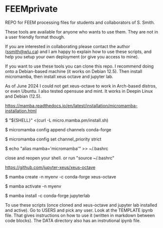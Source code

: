 # FEEMprivate
REPO for FEEM  processing files for students and collaborators of S. Smith.

These tools are available for anyone who wants to use them.  They are not in a user friendly format though.

If you are interested in collaborating please contact the author (ssmith@wlu.ca) and I am happy to explain how to use these scripts, and help you setup your own deployment (or give you access to mine).

If you want to use these tools you can clone this repo.  I recommend doing onto a Debian-based machine (it works on Debian 12.5).  Then install micromamba, then install xeus octave and jupyter lab.

As of June 2024 I could not get xeus-octave to work in Arch-based distros, or even Ubuntu. I also tested opensuse and mint. It works in Deepin Linux and Debian (12.5).

https://mamba.readthedocs.io/en/latest/installation/micromamba-installation.html

$ "${SHELL}" <(curl -L micro.mamba.pm/install.sh)

$ micromamba config append channels conda-forge

$ micromamba config set channel_priority strict

$ echo "alias mamba='micromamba'" >> ~/.bashrc

close and reopen your shell. or run "source ~/.bashrc"

https://github.com/jupyter-xeus/xeus-octave

$ mamba create -n myenv -c conda-forge xeus-octave

$ mamba activate -n myenv

$ mamba install -c conda-forge jupyterlab

To use these scripts (once cloned and xeus-octave and jupyter lab installed and active).  Go to USERS and pick any user.  Look at the TEMPLATE ipynb file.  That gives instructions on how to use it (written in markdown between code blocks).  The DATA directory also has an instrutional ipynb file.